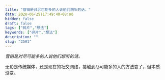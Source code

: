 ```yaml
---
title: "营销是对尽可能多的人说他们想听的话。"
date: 2020-06-25T17:49:40+08:00
hidden: false
draft: false
tags: ["碎片","想法"]
keywords: ["碎片","想法"]
description: ""
slug: "2501"
---
```

*营销是对尽可能多的人说他们想听的话。*

无论是传统媒体，还是现在的社交网络，接触到尽可能多的人的方法变了，但本质没变。

<!--more-->